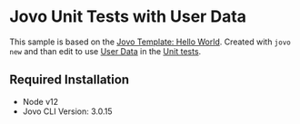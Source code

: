# Jovo Unit Tests with User Data

This sample is based on the [Jovo Template: Hello World](https://github.com/jovotech/jovo-framework/tree/master/examples/javascript/hello-world). 
Created with `jovo new` and than edit to use [User Data](https://www.jovo.tech/docs/unit-testing#user-data) in the [Unit tests](https://www.jovo.tech/docs/unit-testing).

## Required Installation
- Node v12
- Jovo CLI Version: 3.0.15







